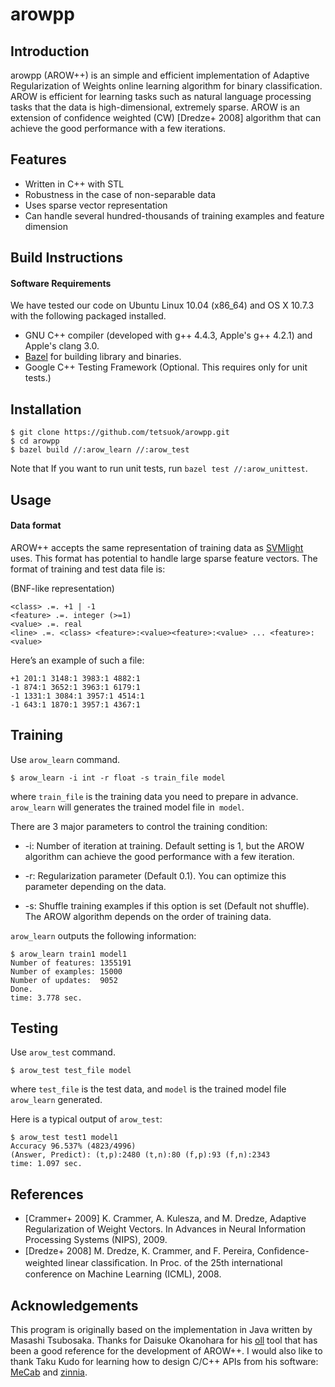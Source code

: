 arowpp
======

Introduction
------------

arowpp (AROW++) is an simple and efficient implementation of Adaptive
Regularization of Weights online learning algorithm for binary
classification. AROW is efficient for learning tasks such as natural
language processing tasks that the data is high-dimensional, extremely
sparse. AROW is an extension of confidence weighted (CW) [Dredze+
2008] algorithm that can achieve the good performance with a few
iterations.

Features
--------

- Written in C++ with STL
- Robustness in the case of non-separable data
- Uses sparse vector representation
- Can handle several hundred-thousands of training examples and feature dimension


Build Instructions
------------------

#### Software Requirements

We have tested our code on Ubuntu Linux 10.04 (x86_64) and OS X 10.7.3 with the following packaged installed.

- GNU C++ compiler (developed with g++ 4.4.3, Apple's g++ 4.2.1) and Apple's clang 3.0.
- [Bazel](http://bazel.io/) for building library and binaries.
- Google C++ Testing Framework (Optional. This requires only for unit tests.)

Installation
------------

    $ git clone https://github.com/tetsuok/arowpp.git
    $ cd arowpp
    $ bazel build //:arow_learn //:arow_test

Note that If you want to run unit tests, run `bazel test //:arow_unittest`.

Usage
-----

#### Data format

AROW++ accepts the same representation of training data as [SVMlight](http://svmlight.joachims.org/)
uses. This format has potential to handle large sparse feature
vectors. The format of training and test data file is:

(BNF-like representation)

    <class> .=. +1 | -1
    <feature> .=. integer (>=1)
    <value> .=. real
    <line> .=. <class> <feature>:<value><feature>:<value> ... <feature>:<value>

Here’s an example of such a file:

    +1 201:1 3148:1 3983:1 4882:1
    -1 874:1 3652:1 3963:1 6179:1
    -1 1331:1 3084:1 3957:1 4514:1
    -1 643:1 1870:1 3957:1 4367:1


Training
--------

Use `arow_learn` command.

    $ arow_learn -i int -r float -s train_file model

where `train_file` is the training data you need to prepare in
advance. `arow_learn` will generates the trained model file in` model`.

There are 3 major parameters to control the training condition:

- -i: Number of iteration at training. Default setting is 1, but
       the AROW algorithm can achieve the good performance with a few
       iteration.

- -r: Regularization parameter (Default 0.1). You can optimize
       this parameter depending on the data.

- -s: Shuffle training examples if this option is set (Default not
       shuffle). The AROW algorithm depends on the order of training
       data.

`arow_learn` outputs the following information:

    $ arow_learn train1 model1
    Number of features: 1355191
    Number of examples: 15000
    Number of updates:  9052
    Done.
    time: 3.778 sec.


Testing
-------

Use `arow_test` command.

    $ arow_test test_file model

where `test_file` is the test data, and `model` is the trained model
file `arow_learn` generated.

Here is a typical output of `arow_test`:

    $ arow_test test1 model1
    Accuracy 96.537% (4823/4996)
    (Answer, Predict): (t,p):2480 (t,n):80 (f,p):93 (f,n):2343
    time: 1.097 sec.


References
----------

- [Crammer+ 2009] K. Crammer, A. Kulesza, and M. Dredze, Adaptive Regularization of Weight Vectors. In Advances in Neural Information Processing Systems (NIPS), 2009.
- [Dredze+ 2008] M. Dredze, K. Crammer, and F. Pereira, Conﬁdence-weighted linear classiﬁcation. In Proc. of the 25th international conference on Machine Learning (ICML), 2008.


Acknowledgements
----------------

This program is originally based on the implementation in Java written
by Masashi Tsubosaka. Thanks for Daisuke Okanohara for his
[oll](https://code.google.com/p/oll/) tool that has been a good
reference for the development of AROW++. I would also like to thank
Taku Kudo for learning how to design C/C++ APIs from his software:
[MeCab](https://code.google.com/p/mecab/) and
[zinnia](http://zinnia.sourceforge.net/).
